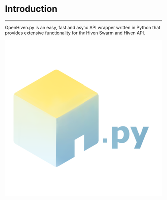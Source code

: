 # Introduction

---

OpenHiven.py is an easy, fast and async API wrapper written in Python
that provides extensive functionality for the Hiven Swarm and Hiven API.

![openhivenpy-index-image](openhivenpy_with_py.png)
